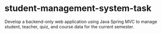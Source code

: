 # student-management-system-task
Develop a backend-only web application using Java Spring MVC to manage student, teacher,  quiz, and course data for the current semester. 
